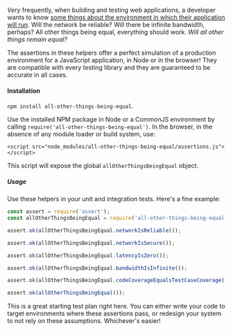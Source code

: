 *Very* frequently, when building and testing web applications, a developer wants to know [some things about the environment in which their application will run](https://en.wikipedia.org/wiki/Fallacies_of_distributed_computing). Will the network be reliable? Will there be infinite bandwidth, perhaps? All other things being equal, everything should work. *Will all other things remain equal?*

The assertions in these helpers offer a perfect simulation of a production environment for a JavaScript application, in Node or in the browser! They are compatible with every testing library and they are guaranteed to be accurate in all cases.


#### Installation

`npm install all-other-things-being-equal`.

Use the installed NPM package in Node or a CommonJS environment by calling `require('all-other-things-being-equal')`. In the browser, in the absence of any module loader or build system, use:

`<script src="node_modules/all-other-things-being-equal/assertions.js"></script>`

This script will expose the global `allOtherThingsBeingEqual` object.

##### Usage

Use these helpers in your unit and integration tests. Here's a fine example:

```js
const assert = require('assert');
const allOtherThingsBeingEqual = require('all-other-things-being-equal');

assert.ok(allOtherThingsBeingEqual.networkIsReliable());

assert.ok(allOtherThingsBeingEqual.networkIsSecure());

assert.ok(allOtherThingsBeingEqual.latencyIsZero());

assert.ok(allOtherThingsBeingEqual.bandwidthIsInfinite());

assert.ok(allOtherThingsBeingEqual.codeCoverageEqualsTestCaseCoverage());

assert.ok(allOtherThingsBeingEqual());

```

This is a great starting test plan right here. You can either write your code to target environments where these assertions pass, or redesign your system to not rely on these assumptions. Whichever's easier!

